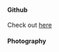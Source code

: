 #### Github

Check out [here](https://github.com/Leiliu1)

#### Photography

<style type="text/css"> 
.flickrimg {border: 1px solid #666666 !important; padding:1px; margin:2px;}
#flickr_badge_wrapper {width:420px;text-align:left}
</style><div id="flickr_badge_wrapper"><script type="text/javascript" src="https://www.flickr.com/badge_code.gne?count=15&display=latest&size=square&nsid=40853395@N02&raw=1"></script></div>